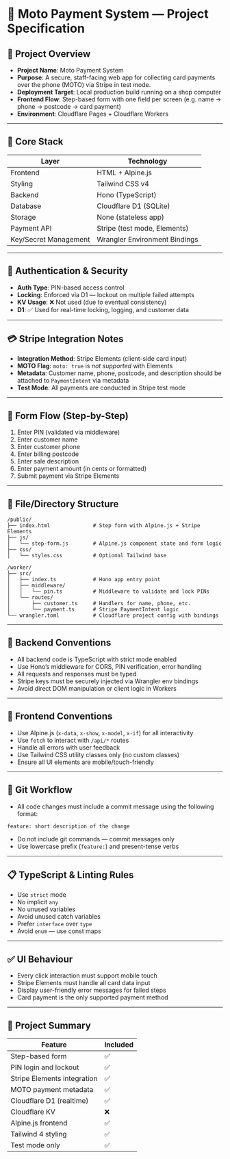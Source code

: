 # 🧾 Moto Payment System — Project Specification

## 📌 Project Overview
- **Project Name**: Moto Payment System
- **Purpose**: A secure, staff-facing web app for collecting card payments over the phone (MOTO) via Stripe in test mode.
- **Deployment Target**: Local production build running on a shop computer
- **Frontend Flow**: Step-based form with one field per screen (e.g. name → phone → postcode → card payment)
- **Environment**: Cloudflare Pages + Cloudflare Workers

---

## 🧰 Core Stack

| Layer        | Technology              |
|-------------|--------------------------|
| Frontend     | HTML + Alpine.js         |
| Styling      | Tailwind CSS v4          |
| Backend      | Hono (TypeScript)        |
| Database     | Cloudflare D1 (SQLite)   |
| Storage      | None (stateless app)     |
| Payment API  | Stripe (test mode, Elements) |
| Key/Secret Management | Wrangler Environment Bindings |

---

## 🔐 Authentication & Security

- **Auth Type**: PIN-based access control
- **Locking**: Enforced via D1 — lockout on multiple failed attempts
- **KV Usage**: ❌ Not used (due to eventual consistency)
- **D1**: ✅ Used for real-time locking, logging, and customer data

---

## 💳 Stripe Integration Notes

- **Integration Method**: Stripe Elements (client-side card input)
- **MOTO Flag**: `moto: true` is *not supported* with Elements
- **Metadata**: Customer name, phone, postcode, and description should be attached to `PaymentIntent` via metadata
- **Test Mode**: All payments are conducted in Stripe test mode

---

## 🧠 Form Flow (Step-by-Step)

1. Enter PIN (validated via middleware)
2. Enter customer name
3. Enter customer phone
4. Enter billing postcode
5. Enter sale description
6. Enter payment amount (in cents or formatted)
7. Submit payment via Stripe Elements

---

## 🧱 File/Directory Structure

```
/public/
├── index.html              # Step form with Alpine.js + Stripe Elements
├── js/
│   └── step-form.js        # Alpine.js component state and form logic
├── css/
│   └── styles.css          # Optional Tailwind base

/worker/
├── src/
│   ├── index.ts            # Hono app entry point
│   ├── middleware/
│   │   └── pin.ts          # Middleware to validate and lock PINs
│   └── routes/
│       ├── customer.ts     # Handlers for name, phone, etc.
│       └── payment.ts      # Stripe PaymentIntent logic
└── wrangler.toml           # Cloudflare project config with bindings
```

---

## 🔧 Backend Conventions

- All backend code is TypeScript with strict mode enabled
- Use Hono’s middleware for CORS, PIN verification, error handling
- All requests and responses must be typed
- Stripe keys must be securely injected via Wrangler env bindings
- Avoid direct DOM manipulation or client logic in Workers

---

## 🧩 Frontend Conventions

- Use Alpine.js (`x-data`, `x-show`, `x-model`, `x-if`) for all interactivity
- Use `fetch` to interact with `/api/*` routes
- Handle all errors with user feedback
- Use Tailwind CSS utility classes only (no custom classes)
- Ensure all UI elements are mobile/touch-friendly

---

## 🔄 Git Workflow

- All code changes must include a commit message using the following format:
```
feature: short description of the change
```

- Do not include git commands — commit messages only
- Use lowercase prefix (`feature:`) and present-tense verbs

---

## 📋 TypeScript & Linting Rules

- Use `strict` mode
- No implicit `any`
- No unused variables
- Avoid unused catch variables
- Prefer `interface` over `type`
- Avoid `enum` — use const maps

---

## ✅ UI Behaviour

- Every click interaction must support mobile touch
- Stripe Elements must handle all card data input
- Display user-friendly error messages for failed steps
- Card payment is the only supported payment method

---

## 📌 Project Summary

| Feature                     | Included |
|----------------------------|----------|
| Step-based form            | ✅        |
| PIN login and lockout      | ✅        |
| Stripe Elements integration| ✅        |
| MOTO payment metadata      | ✅        |
| Cloudflare D1 (realtime)   | ✅        |
| Cloudflare KV              | ❌        |
| Alpine.js frontend         | ✅        |
| Tailwind 4 styling         | ✅        |
| Test mode only             | ✅        |

